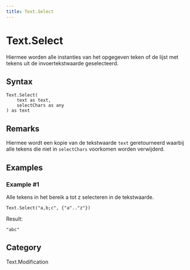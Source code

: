 ```yaml
---
title: Text.Select
---
```


# Text.Select


Hiermee worden alle instanties van het opgegeven teken of de lijst met tekens uit de invoertekstwaarde geselecteerd.


## Syntax

```powerquery
Text.Select(
    text as text,
    selectChars as any
) as text
```


## Remarks

Hiermee wordt een kopie van de tekstwaarde <code>text</code> geretourneerd waarbij alle tekens die niet in <code>selectChars</code> voorkomen worden verwijderd.  


## Examples

### Example #1 
Alle tekens in het bereik a tot z selecteren in de tekstwaarde.
```powerquery
Text.Select("a,b;c", {"a".."z"})
```

Result: 
```powerquery
"abc"
```




## Category
Text.Modification
